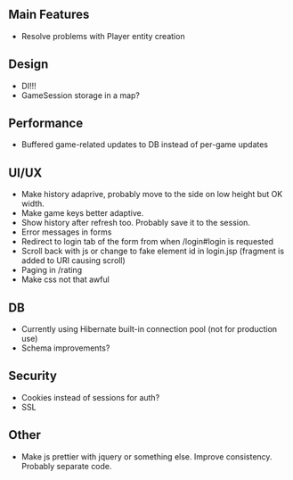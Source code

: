 ## Main Features
* Resolve problems with Player entity creation

## Design
* DI!!!
* GameSession storage in a map?

## Performance
* Buffered game-related updates to DB instead of per-game updates

## UI/UX
* Make history adaprive, probably move to the side on low height but OK width.
* Make game keys better adaptive.
* Show history after refresh too. Probably save it to the session.
* Error messages in forms
* Redirect to login tab of the form from when /login#login is requested
* Scroll back with js or change to fake element id in login.jsp (fragment is added to URI causing scroll)
* Paging in /rating
* Make css not that awful

## DB
* Currently using Hibernate built-in connection pool (not for production use)
* Schema improvements?

## Security
* Cookies instead of sessions for auth?
* SSL

## Other
* Make js prettier with jquery or something else. Improve consistency. Probably separate code.
